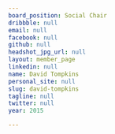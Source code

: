 ```yaml
---
board_position: Social Chair
dribbble: null
email: null
facebook: null
github: null
headshot_jpg_url: null
layout: member_page
linkedin: null
name: David Tompkins
personal_site: null
slug: david-tompkins
tagline: null
twitter: null
year: 2015

---
```

